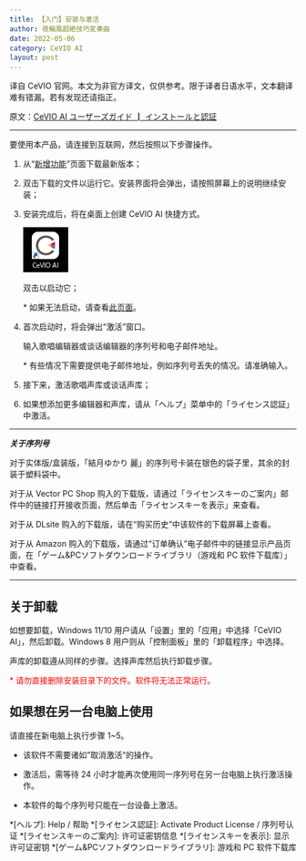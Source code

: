 ```yaml
---
title: 【入门】安装与激活
author: 夜輪風超絶技巧変奏曲
date: 2022-05-06
category: CeVIO AI
layout: post
---
```

译自 CeVIO 官网。本文为非官方译文，仅供参考。限于译者日语水平，文本翻译难有错漏。若有发现还请指正。

原文：[CeVIO AI ユーザーズガイド ┃ インストールと認証](https://cevio.jp/guide/cevio_ai/firstguide/install/)

---

要使用本产品，请连接到互联网，然后按照以下步骤操作。

1. 从“[新增功能](https://cevio.jp/guide/cevio_ai/)”页面下载最新版本；

2. 双击下载的文件以运行它。安装界面将会弹出，请按照屏幕上的说明继续安装；

3. 安装完成后，将在桌面上创建 CeVIO AI 快捷方式。
   
    ![icon](../assets/images/icon.png)
   
   双击以启动它；
    
    \* 如果无法启动，请查看[此页面](https://cevio.jp/guide/cevio_ai/faq/)。

4. 首次启动时，将会弹出“激活”窗口。

    输入歌唱编辑器或谈话编辑器的序列号和电子邮件地址。
    
    \* 有些情况下需要提供电子邮件地址，例如序列号丢失的情况。请准确输入。

5. 接下来，激活歌唱声库或谈话声库；

6. 如果想添加更多编辑器和声库，请从「ヘルプ」菜单中的「ライセンス認証」中激活。

---
***关于序列号***

对于实体版/盒装版，「結月ゆかり 麗」的序列号卡装在银色的袋子里，其余的封装于塑料袋中。

对于从 Vector PC Shop 购入的下载版，请通过「ライセンスキーのご案内」邮件中的链接打开接收页面，然后单击「ライセンスキーを表示」来查看。

对于从 DLsite 购入的下载版，请在“购买历史”中该软件的下载屏幕上查看。

对于从 Amazon 购入的下载版，请通过“订单确认”电子邮件中的链接显示产品页面，在「ゲーム&PCソフトダウンロードライブラリ（游戏和 PC 软件下载库）」中查看。

---

## 关于卸载

如想要卸载，Windows 11/10 用户请从「设置」里的「应用」中选择「CeVIO AI」，然后卸载。Windows 8 用户则从「控制面板」里的「卸载程序」中选择。

声库的卸载遵从同样的步骤。选择声库然后执行卸载步骤。

<span style="color: red">* 请勿直接删除安装目录下的文件。软件将无法正常运行。</span>

## 如果想在另一台电脑上使用

请直接在新电脑上执行步骤 1~5。

* 该软件不需要诸如”取消激活“的操作。

* 激活后，需等待 24 小时才能再次使用同一序列号在另一台电脑上执行激活操作。

* 本软件的每个序列号只能在一台设备上激活。

*[ヘルプ]: Help / 帮助
*[ライセンス認証]: Activate Product License / 序列号认证
*[ライセンスキーのご案内]: 许可证密钥信息
*[ライセンスキーを表示]: 显示许可证密钥
*[ゲーム&PCソフトダウンロードライブラリ]: 游戏和 PC 软件下载库
